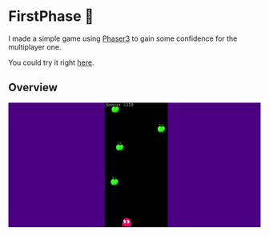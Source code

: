 # FirstPhase :green_apple:

I made a simple game using [Phaser3](https://phaser.io/) to gain some confidence for the multiplayer one.

You could try it right [here](https://adamsapples.herokuapp.com/).

## Overview

![demo](https://github.com/Seras3/FirstPhase/blob/master/docs/gif/first_phase_demo.gif)
